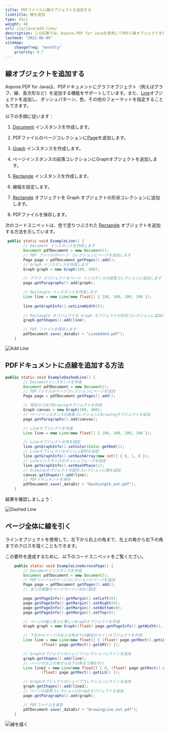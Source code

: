 ```yaml
---
title: PDFファイルに線オブジェクトを追加する
linktitle: 線を追加
type: docs
weight: 40
url: /ja/java/add-line/
description: この記事では、Aspose.PDF for Javaを使用してPDFに線オブジェクトを作成する方法を説明します。
lastmod: "2021-06-05"
sitemap:
    changefreq: "monthly"
    priority: 0.7
---
```


## 線オブジェクトを追加する

Aspose.PDF for Javaは、PDFドキュメントにグラフオブジェクト（例えばグラフ、線、長方形など）を追加する機能をサポートしています。また、[Line](https://reference.aspose.com/pdf/java/com.aspose.pdf.drawing/Line)オブジェクトを追加し、ダッシュパターン、色、その他のフォーマットを指定することもできます。

以下の手順に従います：

1. [Document](https://reference.aspose.com/pdf/java/com.aspose.pdf/Document) インスタンスを作成します。

1. PDFファイルのページコレクションに[Page](https://reference.aspose.com/pdf/java/com.aspose.pdf/Page)を追加します。

1. [Graph](https://reference.aspose.com/pdf/java/com.aspose.pdf.drawing/Graph) インスタンスを作成します。

1. ページインスタンスの段落コレクションにGraphオブジェクトを追加します。

1. [Rectangle](https://reference.aspose.com/pdf/java/com.aspose.pdf/Rectangle) インスタンスを作成します。

1. 線幅を設定します。

1. [Rectangle](https://reference.aspose.com/pdf/java/com.aspose.pdf/Rectangle) オブジェクトを Graph オブジェクトの形状コレクションに追加します。

1. PDFファイルを保存します。

次のコードスニペットは、色で塗りつぶされた [Rectangle](https://reference.aspose.com/pdf/java/com.aspose.pdf/Rectangle) オブジェクトを追加する方法を示しています。

```java
 public static void ExampleLine() {
        // Document インスタンスを作成します
        Document pdfDocument = new Document();
        // PDF ファイルのページ コレクションにページを追加します
        Page page = pdfDocument.getPages().add();
        // Graph インスタンスを作成します
        Graph graph = new Graph(100, 400);

        // グラフ オブジェクトをページ インスタンスの段落コレクションに追加します
        page.getParagraphs().add(graph);

        // Rectangle インスタンスを作成します
        Line line = new Line(new float[] { 100, 100, 200, 100 });
        
        line.getGraphInfo().setLineWidth(5);
        
        // Rectangle オブジェクトを Graph オブジェクトの形状コレクションに追加します
        graph.getShapes().add(line);

        // PDF ファイルを保存します
        pdfDocument.save(_dataDir + "LineAdded.pdf");
    }
```


![Add Line](add_line.png)

## PDFドキュメントに点線を追加する方法

```java
public static void ExampleDashedLine() {
        // Documentインスタンスを作成
        Document pdfDocument = new Document();
        // PDFファイルのページコレクションにページを追加
        Page page = pdfDocument.getPages().add();

        // 特定の寸法でDrawingオブジェクトを作成
        Graph canvas = new Graph(100, 400);
        // ページインスタンスの段落コレクションにDrawingオブジェクトを追加
        page.getParagraphs().add(canvas);

        // Lineオブジェクトを作成
        Line line = new Line(new float[] { 100, 100, 200, 100 });

        // Lineオブジェクトの色を設定
        line.getGraphInfo().setColor(Color.getRed());
        // Lineオブジェクトのダッシュ配列を指定
        line.getGraphInfo().setDashArray(new int[] { 0, 1, 0 });
        // Lineインスタンスのダッシュフェーズを設定
        line.getGraphInfo().setDashPhase(1);
        // Drawingオブジェクトの図形コレクションに線を追加
        canvas.getShapes().add(line);
        // PDFドキュメントを保存
        pdfDocument.save(_dataDir + "DashLength_out.pdf");
    }
```


結果を確認しましょう：

![Dashed Line](dash_line.png)

## ページ全体に線を引く

ラインオブジェクトを使用して、左下から右上の角まで、左上の角から右下の角までのクロスを描くこともできます。

この要件を達成するために、以下のコードスニペットをご覧ください。

```java
    public static void ExampleLineAcrossPage() {
        // Documentインスタンスを作成
        Document pdfDocument = new Document();
        // PDFファイルのページコレクションにページを追加
        Page page = pdfDocument.getPages().add();
        // 全ての側面のページマージンを0に設定

        page.getPageInfo().getMargin().setLeft(0);
        page.getPageInfo().getMargin().setRight(0);
        page.getPageInfo().getMargin().setBottom(0);
        page.getPageInfo().getMargin().setTop(0);

        // ページの幅と高さに等しいGraphオブジェクトを作成
        Graph graph = new Graph((float) page.getPageInfo().getWidth(), (float) page.getPageInfo().getHeight());

        // 下左からページの右上の角までの最初のラインオブジェクトを作成
        Line line = new Line(new float[] { (float) page.getRect().getLLX(), 0, (float) page.getPageInfo().getWidth(),
                (float) page.getRect().getURY() });

        // Graphオブジェクトのシェイプコレクションにラインを追加
        graph.getShapes().add(line);
        // ページの左上の角から右下の角まで線を引く
        Line line2 = new Line(new float[] { 0, (float) page.getRect().getURY(), (float) page.getPageInfo().getWidth(),
                (float) page.getRect().getLLX() });

        // Graphオブジェクトのシェイプコレクションにラインを追加
        graph.getShapes().add(line2);
        // ページの段落コレクションにGraphオブジェクトを追加
        page.getParagraphs().add(graph);

        // PDFファイルを保存
        pdfDocument.save(_dataDir + "DrawingLine_out.pdf");
    }
```


![線を描く](draw_line.png)
